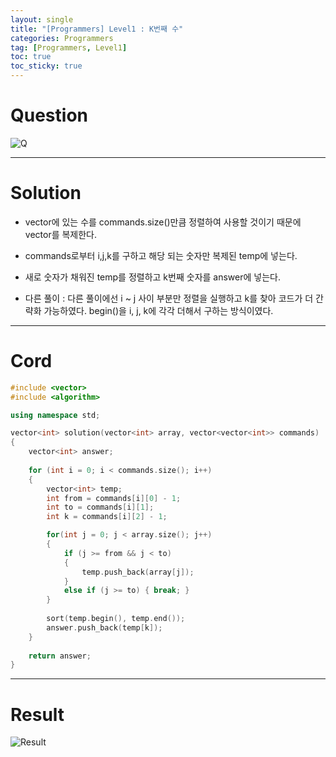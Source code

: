 ```yaml
---
layout: single
title: "[Programmers] Level1 : K번째 수"
categories: Programmers
tag: [Programmers, Level1]
toc: true
toc_sticky: true
---
```


# Question
![Q](https://user-images.githubusercontent.com/97664446/193907266-490e1648-4547-4f0b-b511-536300464513.PNG)

***

# Solution
- vector에 있는 수를 commands.size()만큼 정렬하여 사용할 것이기 때문에 vector를 복제한다.
- commands로부터 i,j,k를 구하고 해당 되는 숫자만 복제된 temp에 넣는다.
- 새로 숫자가 채워진 temp를 정렬하고 k번째 숫자를 answer에 넣는다.  

- 다른 풀이 : 다른 풀이에선 i ~ j 사이 부분만 정렬을 실행하고 k를 찾아 코드가 더 간략화 가능하였다. begin()을 i, j, k에 각각 더해서 구하는 방식이였다.

***

# Cord
```c++
#include <vector>
#include <algorithm>

using namespace std;

vector<int> solution(vector<int> array, vector<vector<int>> commands) 
{
    vector<int> answer;    
    
    for (int i = 0; i < commands.size(); i++)
    {
        vector<int> temp;
        int from = commands[i][0] - 1;
        int to = commands[i][1];
        int k = commands[i][2] - 1;

        for(int j = 0; j < array.size(); j++)
        {
            if (j >= from && j < to)
            {
                temp.push_back(array[j]);
            }
            else if (j >= to) { break; }
        }
        
        sort(temp.begin(), temp.end());
        answer.push_back(temp[k]);
    }
    
    return answer;
}
```

***

# Result
![Result](https://user-images.githubusercontent.com/97664446/193907270-e7d344f8-1f9b-488d-80da-0e3d8aa6406c.PNG)
